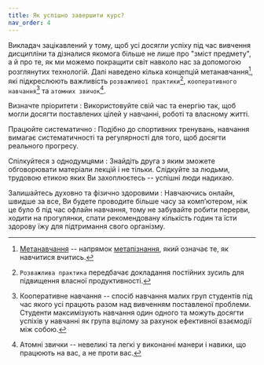 ```yaml
---
title: Як успішно завершити курс?
nav_order: 4
---
```



Викладач зацікавлений у тому, щоб усі досягли успіху під час вивчення дисципліни та дізналися якомога більше не лише про "зміст предмету", а й про те, як ми можемо покращити світ навколо нас за допомогою розглянутих технологій. Далі наведено кілька концепцій метанавчання[^1],  які підкреслюють важливість `розважливої практики`[^2], `кооперативного навчання`[^3] та `атомних звичок`[^4].


[^1]: [Метанавчання](https://en.wikipedia.org/wiki/Meta_learning) -- напрямок [метапізнання](https://www.management.com.ua/be/be525.html), який означає те, як навчитися вчитись.

[^2]: `Розважлива практика` передбачає докладання постійних зусиль для підвищення власної продуктивності.

[^3]: Кооперативне навчання -- спосіб навчання малих груп студентів під час якого усі працють разом над вивченням поставленої проблеми. Студенти максимізують навчання один одного та можуть досягти успіхів у навчанні як група вцілому за рахунок ефективної взаємодії між собою.

[^4]: Атомні звички -- невеликі та легкі у виконанні манери і навики, що працюють на вас, а не проти вас. 


Визначте пріоритети
: Використовуйте свій час та енергію так, щоб могли досягти поставлених цілей у навчанні, роботі та власному житті. 

Працюйте систематично
: Подібно до спортивних тренувань, навчання вимагає систематичності та регулярності для того, щоб досягти реального прогресу.

Спілкуйтеся з однодумцями
: Знайдіть друга з яким зможете обговорювати матеріали лекцій і не тільки. Слідкуйте за людьми, трудовою етикою яких Ви захоплюєтесь -- успішні люди надихаю.


Залишайтесь духовно та фізично здоровими 
: Навчаючись онлайн, швидше за все, Ви будете проводите більше часу за комп’ютером, ніж це було б під час офлайн навчання, тому не забувайте робити перерви, ходити на прогулянки, спати рекомендовану кількість годин та їсти здорову їжу для підтримання свого організму. 